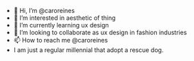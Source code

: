 - 👋 Hi, I’m @caroreines
- 👀 I’m interested in aesthetic of thing
- 🌱 I’m currently learning ux design
- 💞️ I’m looking to collaborate as ux design in fashion industries
- 📫 How to reach me @caroreines
- I am just a regular millennial that adopt a rescue dog.
